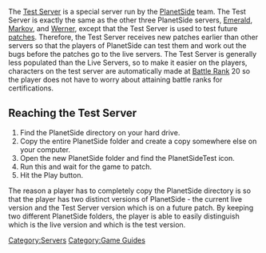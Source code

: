 The [Test Server](Test_Server.md) is a special server run by the
[PlanetSide](PlanetSide.md) team. The Test Server is exactly the
same as the other three PlanetSide servers,
[Emerald](Emerald.md), [Markov](Markov.md), and
[Werner](Werner.md), except that the Test Server is used to test
future [patches](Patch.md). Therefore, the Test Server receives
new patches earlier than other servers so that the players of PlanetSide
can test them and work out the bugs before the patches go to the live
servers. The Test Server is generally less
populated than the Live Servers, so to make it easier on the players,
characters on the test server are automatically made at [Battle
Rank](Battle_Rank.md) 20 so the player does not have to worry
about attaining battle ranks for certifications.

## Reaching the Test Server

1. Find the PlanetSide directory on your hard drive.
2. Copy the entire PlanetSide folder and create a copy somewhere else
    on your computer.
3. Open the new PlanetSide folder and find the PlanetSideTest icon.
4. Run this and wait for the game to patch.
5. Hit the Play button.

The reason a player has to completely copy the PlanetSide directory is
so that the player has two distinct versions of PlanetSide - the current
live version and the Test Server version which is on a future patch. By
keeping two different PlanetSide folders, the player is able to easily
distinguish which is the live version and which is the test version.

[Category:Servers](Category:Servers.md) [Category:Game
Guides](Category:Game_Guides.md)
